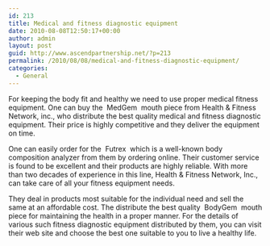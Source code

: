 ```yaml
---
id: 213
title: Medical and fitness diagnostic equipment
date: 2010-08-08T12:50:17+00:00
author: admin
layout: post
guid: http://www.ascendpartnership.net/?p=213
permalink: /2010/08/08/medical-and-fitness-diagnostic-equipment/
categories:
  - General
---
```

For keeping the body fit and healthy we need to use proper medical fitness equipment. One can buy the &nbsp;MedGem&nbsp; mouth piece from Health & Fitness Network, inc., who distribute the best quality medical and fitness diagnostic equipment. Their price is highly competitive and they deliver the equipment on time.

One can easily order for the &nbsp;Futrex&nbsp; which is a well-known body composition analyzer from them by ordering online. Their customer service is found to be excellent and their products are highly reliable. With more than two decades of experience in this line, Health & Fitness Network, Inc., can take care of all your fitness equipment needs.

They deal in products most suitable for the individual need and sell the same at an affordable cost. The distribute the best quality &nbsp;BodyGem&nbsp; mouth piece for maintaining the health in a proper manner. For the details of various such fitness diagnostic equipment distributed by them, you can visit their web site and choose the best one suitable to you to live a healthy life.